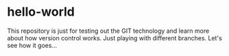 # hello-world
This repository is just for testing out the GIT technology and learn more about how version control works.
Just playing with different branches. Let's see how it goes...
